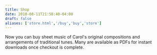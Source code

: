 ```yaml
---
title: Shop
date: 2018-08-11T21:58:40-04:00
draft: false
aliases: ['store.html','/buy','buy','store']
---
```


Now you can buy sheet music of Carol's original compositions and arrangements of traditional tunes. Many are available as PDFs for instant downloads once checkout is complete.
